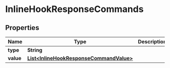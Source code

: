 

# InlineHookResponseCommands


## Properties

| Name | Type | Description | Notes |
|------------ | ------------- | ------------- | -------------|
|**type** | **String** |  |  [optional] |
|**value** | [**List&lt;InlineHookResponseCommandValue&gt;**](InlineHookResponseCommandValue.md) |  |  [optional] |



